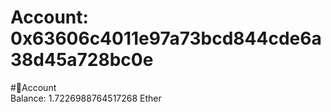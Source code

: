 
Account: 0x63606c4011e97a73bcd844cde6a38d45a728bc0e
===================================================
  
#📜Account  
Balance: 1.7226988764517268 Ether